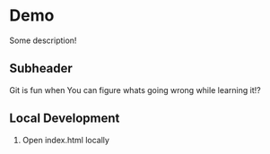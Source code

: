 # Demo 

Some description!

## Subheader

Git is fun when You can figure whats going wrong while learning it!?

## Local Development

1. Open index.html locally